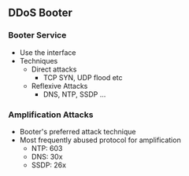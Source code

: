 ## DDoS Booter

### Booter Service

- Use the interface 
- Techniques
  - Direct attacks
    - TCP SYN, UDP flood etc
  - Reflexive Attacks
    - DNS, NTP, SSDP ...
    
### Amplification Attacks
- Booter's preferred attack technique
- Most frequently abused protocol for amplification
  - NTP: 603
  - DNS: 30x
  - SSDP: 26x
  


